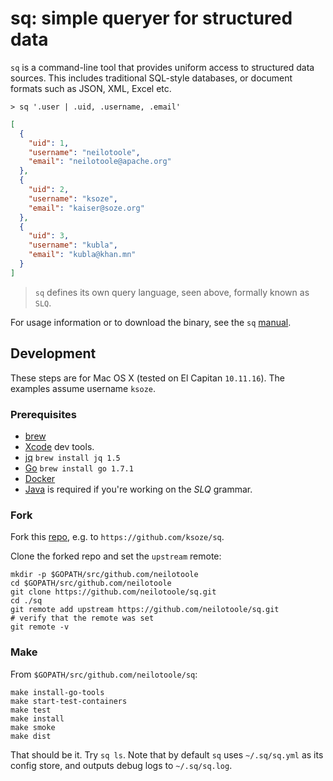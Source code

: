 # sq: simple queryer for structured data

`sq` is a command-line tool that provides uniform access to structured data sources.
This includes traditional SQL-style databases, or document formats such as JSON, XML, Excel etc.


```
> sq '.user | .uid, .username, .email'
```
```json
[
  {
    "uid": 1,
    "username": "neilotoole",
    "email": "neilotoole@apache.org"
  },
  {
    "uid": 2,
    "username": "ksoze",
    "email": "kaiser@soze.org"
  },
  {
    "uid": 3,
    "username": "kubla",
    "email": "kubla@khan.mn"
  }
]
```

> `sq` defines its own query language, seen above, formally known as `SLQ`.


For usage information or to download the binary, see the `sq` [manual](https://github.com/neilotoole/sq-manual/wiki).


## Development

These steps are for Mac OS X (tested on El Capitan `10.11.16`). The examples assume username  `ksoze`.


### Prerequisites
- [brew](http://brew.sh/)
- [Xcode](https://itunes.apple.com/us/app/xcode/id497799835?mt=12) dev tools.
- [jq](https://stedolan.github.io/jq/) `brew install jq 1.5`
- [Go](https://golang.org/doc/install) `brew install go 1.7.1`
- [Docker](https://docs.docker.com/docker-for-mac/)
- [Java](http://www.oracle.com/technetwork/java/javase/downloads/index.html) is required if you're working on the *SLQ* grammar.



### Fork
Fork this [repo](https://github.com/neilotoole/sq), e.g. to  `https://github.com/ksoze/sq`.

Clone the forked repo and set the `upstream` remote:

```
mkdir -p $GOPATH/src/github.com/neilotoole
cd $GOPATH/src/github.com/neilotoole
git clone https://github.com/neilotoole/sq.git
cd ./sq
git remote add upstream https://github.com/neilotoole/sq.git
# verify that the remote was set
git remote -v
```
	
### Make
From  `$GOPATH/src/github.com/neilotoole/sq`:

```
make install-go-tools
make start-test-containers
make test
make install
make smoke
make dist
```
	
That should be it. Try `sq ls`. Note that by default `sq` uses `~/.sq/sq.yml` as
its config store, and outputs debug logs to `~/.sq/sq.log`.


